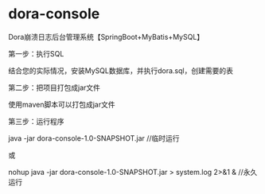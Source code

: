 # dora-console

Dora崩溃日志后台管理系统【SpringBoot+MyBatis+MySQL】



第一步：执行SQL

结合您的实际情况，安装MySQL数据库，并执行dora.sql，创建需要的表



第二步：把项目打包成jar文件

使用maven脚本可以打包成jar文件



第三步：运行程序

java -jar dora-console-1.0-SNAPSHOT.jar	//临时运行

或

nohup java -jar dora-console-1.0-SNAPSHOT.jar > system.log 2>&1 & //永久运行
